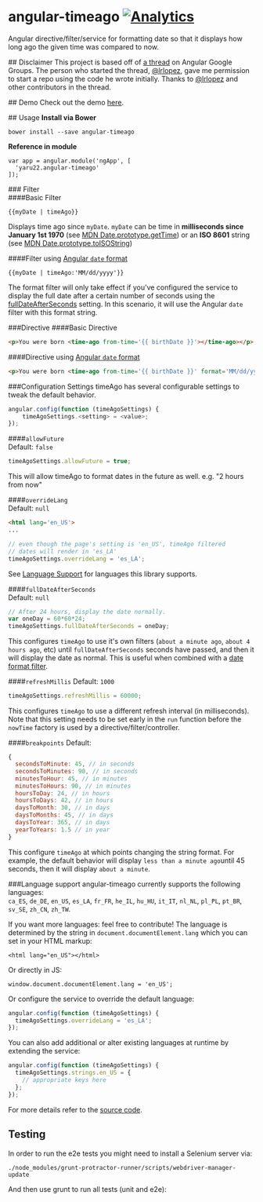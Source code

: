 # angular-timeago [![Analytics](https://ga-beacon.appspot.com/UA-2694988-7/angular-timeago/readme?pixel)](https://github.com/yaru22/angular-timeago)
Angular directive/filter/service for formatting date so that it displays how long ago the given time was compared to now.

##<a name="disclaimer"/> Disclaimer
This project is based off of [a thread](https://groups.google.com/forum/#!topic/angular/o7vl4tsg53w) on Angular Google Groups. The person who started the thread, [@lrlopez](https://github.com/lrlopez), gave me permission to start a repo using the code he wrote initially. Thanks to [@lrlopez](https://github.com/lrlopez) and other contributors in the thread.

##<a name="demo"/> Demo
Check out the demo [here](http://www.brianpark.ca/projects/angular_timeago/demo/).

##<a name="usage"/> Usage
**Install via Bower**
```
bower install --save angular-timeago
```
**Reference in module**
```
var app = angular.module('ngApp', [
  'yaru22.angular-timeago'
]);
```
###<a name="filter"/> Filter  
####<a name="filter-basic"/>Basic Filter  
```
{{myDate | timeAgo}}
```
Displays time ago since `myDate`. `myDate` can be time in **milliseconds since January 1st 1970** (see [MDN Date.prototype.getTime](https://developer.mozilla.org/en-US/docs/Web/JavaScript/Reference/Global_Objects/Date/getTime)) or an **ISO 8601** string (see [MDN Date.prototype.toISOString](https://developer.mozilla.org/en-US/docs/Web/JavaScript/Reference/Global_Objects/Date/toISOString))  

####<a name="filter-format"/>Filter using [Angular `date` format](https://docs.angularjs.org/api/ng/filter/date)  
```  
{{myDate | timeAgo:'MM/dd/yyyy'}}
```  
The format filter will only take effect if you've configured the service to display the full date after a certain number of seconds using the [fullDateAfterSeconds](#config-fulldate) setting.  In this scenario, it will use the Angular `date` filter with this format string.  

###<a name="directive"/>Directive
####<a name="directive-basic"/>Basic Directive  
```html  
<p>You were born <time-ago from-time='{{ birthDate }}'></time-ago></p>
```

####<a name="directive-format"/>Directive using [Angular `date` format](https://docs.angularjs.org/api/ng/filter/date)  
```html
<p>You were born <time-ago from-time='{{ birthDate }}' format='MM/dd/yyyy'></time-ago></p>
```

###<a name="config"/>Configuration Settings
timeAgo has several configurable settings to tweak the default behavior.  

```javascript
angular.config(function (timeAgoSettings) {
    timeAgoSettings.<setting> = <value>;
});
```

####<a name="config-future"/>`allowFuture`  
Default: `false`
```javascript
timeAgoSettings.allowFuture = true;
```
This will allow timeAgo to format dates in the future as well. e.g. "2 hours from now"

####<a name="config-override"/>`overrideLang`  
Default: `null`
```html
<html lang='en_US'>
...
```
```javascript
// even though the page's setting is 'en_US', timeAgo filtered
// dates will render in 'es_LA'
timeAgoSettings.overrideLang = 'es_LA';
```
See [Language Support](#lang) for languages this library supports. 

####<a name="config-fulldate"/>`fullDateAfterSeconds`  
Default: `null`
```javascript
// After 24 hours, display the date normally.
var oneDay = 60*60*24;
timeAgoSettings.fullDateAfterSeconds = oneDay;
```
This configures `timeAgo` to use it's own filters (`about a minute ago`, `about 4 hours ago`, etc) until `fullDateAfterSeconds` seconds have passed, and then it will display the date as normal.  This is useful when combined with a [date format filter](#filter-format).

####<a name="config-refreshMillis"/>`refreshMillis`
Default: `1000`
```javascript
timeAgoSettings.refreshMillis = 60000;
```
This configures `timeAgo` to use a different refresh interval (in milliseconds).
Note that this setting needs to be set early in the `run` function before the `nowTime` factory is used by a directive/filter/controller.

####<a name="config-breakpoints"/>`breakpoints`
Default:
```js
{
  secondsToMinute: 45, // in seconds
  secondsToMinutes: 90, // in seconds
  minutesToHour: 45, // in minutes
  minutesToHours: 90, // in minutes
  hoursToDay: 24, // in hours
  hoursToDays: 42, // in hours
  daysToMonth: 30, // in days
  daysToMonths: 45, // in days
  daysToYear: 365, // in days
  yearToYears: 1.5 // in year
}
```
This configure `timeAgo` at which points changing the string format.
For example, the default behavior will display `less than a minute ago`until 45 seconds, then it will display `about a minute`.

###<a name="lang"/>Language support
angular-timeago currently supports the following languages:  
`ca_ES`, `de_DE`, `en_US`, `es_LA`, `fr_FR`, `he_IL`, `hu_HU`, `it_IT`, `nl_NL`, `pl_PL`, `pt_BR`, `sv_SE`, `zh_CN`, `zh_TW`.

If you want more languages: feel free to contribute!
The language is determined by the string in `document.documentElement.lang` which you can set in your HTML markup:
```
<html lang="en_US"></html>
```
Or directly in JS:
```
window.document.documentElement.lang = 'en_US';
```
Or configure the service to override the default language:
```javascript  
angular.config(function (timeAgoSettings) {
  timeAgoSettings.overrideLang = 'es_LA';
});
```
You can also add additional or alter existing languages at runtime by extending the service:
```javascript  
angular.config(function (timeAgoSettings) {
  timeAgoSettings.strings.en_US = {
    // appropriate keys here
  };
});
```
For more details refer to the [source code](https://github.com/yaru22/angular-timeago/blob/master/src/timeAgo.js#L47).
  


## Testing

In order to run the e2e tests you might need to install a Selenium server via:

```
./node_modules/grunt-protractor-runner/scripts/webdriver-manager-update
```

And then use grunt to run all tests (unit and e2e):
